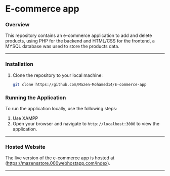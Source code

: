 # E-commerce app

### Overview

This repository contains an e-commerce application to add and delete products, using PHP for the backend and HTML/CSS for the frontend, a MYSQL database was used to store the products data.

---

### Installation

1. Clone the repository to your local machine:
    ```bash
    git clone https://github.com/Mazen-Mohamed14/E-commerce-app
    ```

### Running the Application
To run the application locally, use the following steps:

1. Use XAMPP
2. Open your browser and navigate to `http://localhost:3000` to view the application.

---

### Hosted Website

The live version of the e-commerce app is hosted at (https://mazensstore.000webhostapp.com/index).


---

